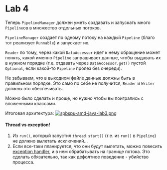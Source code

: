 # Lab 4

Теперь `PipelineManager` должен уметь создавать и запускать много `Pipeline`ов в множество отдельных потоков.

`PipelineManager` создает по одному потоку на каждый `Pipeline` (благо тот реализует `Runnable`) и запускает их.

`Reader` по тому, через какой `DataAccessor` идет к нему обращение может понять, какой именно `Pipeline` запрашивает данные, чтобы выдавать их в нужном порядке (т.е. отдавать через `DataAccessor.get()` пустой `Optional`, если какой-то `Pipeline` пролез без очереди). 

Не забываем, что в выходном файле данные должны быть в правильном порядке. Это само по себе не получится, `Reader` и `Writer` должны это обеспечивать.

Можно было сделать и проще, но нужно чтобы вы поигрались с вложенными классами.

Итоговая архитектура:
[![spbspu-amd-java-lab3.png](https://i.postimg.cc/YSt7S4ff/spbspu-amd-java-lab3.png)](https://postimg.cc/ZWs275QC)

#### Thread vs exception!

1. Из `run()`, который запустил `thread.start()` (т.е. из `run()` в `Pipeline`) не должно вылетать исключений...
2. Если все-таки планируется, что они будут вылетать, можно повесить 
[exception handler](https://docs.oracle.com/javase/7/docs/api/java/lang/Thread.UncaughtExceptionHandler.html),
и в нем обрабатывать на границе потока. Это сделать обязательно, так как дефолтное поведение - убийство процесса.
